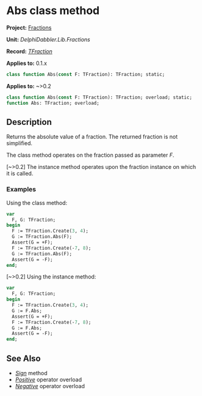 # Abs class method

**Project:** [Fractions](../API.md)

**Unit:** _DelphiDabbler.Lib.Fractions_

**Record:** [_TFraction_](./TFraction.md)

**Applies to:** 0.1.x

```pascal
class function Abs(const F: TFraction): TFraction; static;
```

**Applies to:** ~>0.2

```pascal
class function Abs(const F: TFraction): TFraction; overload; static;
function Abs: TFraction; overload;
```

## Description

Returns the absolute value of a fraction. The returned fraction is not simplified.

The class method operates on the fraction passed as parameter _F_.

[~>0.2] The instance method operates upon the fraction instance on which it is called.

### Examples

Using the class method:

```pascal
var
  F, G: TFraction;
begin
  F := TFraction.Create(3, 4);
  G := TFraction.Abs(F);
  Assert(G = +F);
  F := TFraction.Create(-7, 8);
  G := TFraction.Abs(F);
  Assert(G = -F);
end;
```

[~>0.2] Using the instance method:

```pascal
var
  F, G: TFraction;
begin
  F := TFraction.Create(3, 4);
  G := F.Abs;
  Assert(G = +F);
  F := TFraction.Create(-7, 8);
  G := F.Abs;
  Assert(G = -F);
end;
```

## See Also

* [_Sign_](./TFraction-Sign.md) method
* [_Positive_](./TFraction-Positive.md) operator overload
* [_Negative_](./TFraction-Negative.md) operator overload
